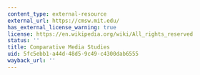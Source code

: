 ```yaml
---
content_type: external-resource
external_url: https://cmsw.mit.edu/
has_external_license_warning: true
license: https://en.wikipedia.org/wiki/All_rights_reserved
status: ''
title: Comparative Media Studies
uid: 5fc5ebb1-a44d-48d5-9c49-c4300dab6555
wayback_url: ''
---
```

